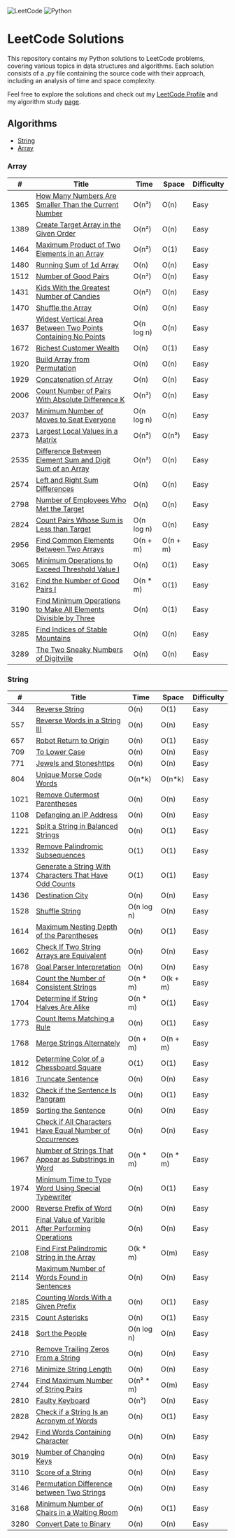 ![LeetCode](https://img.shields.io/badge/LeetCode-000000?style=for-the-badge&logo=LeetCode&logoColor=#d16c06) ![Python](https://img.shields.io/badge/python-3670A0?style=for-the-badge&logo=python&logoColor=ffdd54)

# LeetCode Solutions

This repository contains my Python solutions to LeetCode problems, covering various topics in data structures and algorithms. Each solution consists of a .py file 
containing the source code with their approach, including an analysis of time and space complexity.

Feel free to explore the solutions and check out my [LeetCode Profile](https://leetcode.com/u/vitorAugusto2/) and my algorithm study [page](http://vitoralp.notion.site).

## Algorithms

* [String](https://github.com/vitorAugusto2/leetcode-solution/tree/main?tab=readme-ov-file#string)
* [Array](https://github.com/vitorAugusto2/leetcode-solution/tree/main?tab=readme-ov-file#array)
  
### Array

|  #   | Title | Time | Space | Difficulty | 
|------|-------|------|-------|------------|
| 1365 | [How Many Numbers Are Smaller Than the Current Number](https://github.com/vitorAugusto2/leetcode-solution/blob/main/problems/1365.%20How%20Many%20Numbers%20Are%20Smaller%20Than%20the%20Current%20Number.py) | O(n²) | O(n) | Easy |
| 1389 | [Create Target Array in the Given Order](https://github.com/vitorAugusto2/leetcode-solution/blob/main/problems/1389.%20Create%20Target%20Array%20in%20the%20Given%20Order.py) | O(n²) | O(n) | Easy |
| 1464 | [Maximum Product of Two Elements in an Array](https://github.com/vitorAugusto2/leetcode-solution/blob/main/problems/1464.%20Maximum%20Product%20of%20Two%20Elements%20in%20an%20Array.py) | O(n²) | O(1) | Easy |
| 1480 | [Running Sum of 1d Array](https://github.com/vitorAugusto2/leetcode-solution/blob/main/problems/1480.%20Running%20Sum%20of%201d%20Array.py) | O(n) | O(n) | Easy |
| 1512 | [Number of Good Pairs](https://github.com/vitorAugusto2/leetcode-solution/blob/main/problems/1512.%20Number%20of%20Good%20Pairs.py) | O(n²) | O(n) | Easy |
| 1431 | [Kids With the Greatest Number of Candies](https://github.com/vitorAugusto2/leetcode-solution/blob/main/problems/1431.%20Kids%20With%20the%20Greatest%20Number%20of%20Candies.py) | O(n²) | O(n) | Easy |
| 1470 | [Shuffle the Array](https://github.com/vitorAugusto2/leetcode-solution/blob/main/problems/1470.%20Shuffle%20the%20Array.py) | O(n) | O(n) | Easy |
| 1637 | [Widest Vertical Area Between Two Points Containing No Points](https://github.com/vitorAugusto2/leetcode-solution/blob/main/problems/1637.%20Widest%20Vertical%20Area%20Between%20Two%20Points%20Containing%20No%20Points.py) | O(n log n) | O(n) | Easy |
| 1672 | [Richest Customer Wealth](https://github.com/vitorAugusto2/leetcode-solution/blob/main/problems/1672.%20Richest%20Customer%20Wealth.py) | O(n) | O(1) | Easy |
| 1920 | [Build Array from Permutation](https://github.com/vitorAugusto2/leetcode-solution/blob/main/problems/1920.%20Build%20Array%20from%20Permutation.py) | O(n) | O(n) | Easy |
| 1929 | [Concatenation of Array](https://github.com/vitorAugusto2/leetcode-solution/blob/main/problems/1929.%20Concatenation%20of%20Array.py) | O(n) | O(n) | Easy |
| 2006 | [Count Number of Pairs With Absolute Difference K](https://github.com/vitorAugusto2/leetcode-solution/blob/main/problems/2006.%20Count%20Number%20of%20Pairs%20With%20Absolute%20Difference%20K.py) | O(n²) | O(n) | Easy |
| 2037 | [Minimum Number of Moves to Seat Everyone](https://github.com/vitorAugusto2/leetcode-solution/blob/main/problems/2037.%20Minimum%20Number%20of%20Moves%20to%20Seat%20Everyone.py) | O(n log n) | O(n) | Easy |
| 2373 | [Largest Local Values in a Matrix](https://github.com/vitorAugusto2/leetcode-solution/blob/main/problems/2373.%20Largest%20Local%20Values%20in%20a%20Matrix.py) | O(n²) | O(n²) | Easy |
| 2535 | [Difference Between Element Sum and Digit Sum of an Array](https://github.com/vitorAugusto2/leetcode-solution/blob/main/problems/2535.%20Difference%20Between%20Element%20Sum%20and%20Digit%20Sum%20of%20an%20Array.py) | O(n²) | O(n) | Easy |
| 2574 | [Left and Right Sum Differences](https://github.com/vitorAugusto2/leetcode-solution/blob/main/problems/2574.%20Left%20and%20Right%20Sum%20Differences.py) | O(n) | O(n) | Easy |
| 2798 |  [Number of Employees Who Met the Target](https://github.com/vitorAugusto2/leetcode-solution/blob/main/problems/2798.%20Number%20of%20Employees%20Who%20Met%20the%20Target.py) | O(n) | O(n) | Easy |
| 2824 | [Count Pairs Whose Sum is Less than Target](https://github.com/vitorAugusto2/leetcode-solution/blob/main/problems/2824.%20Count%20Pairs%20Whose%20Sum%20is%20Less%20than%20Target.py) | O(n log n) | O(n) | Easy |
| 2956 | [Find Common Elements Between Two Arrays](https://github.com/vitorAugusto2/leetcode-solution/blob/main/problems/2956.%20Find%20Common%20Elements%20Between%20Two%20Arrays.py) | O(n + m) | O(n + m) | Easy | 
| 3065 | [Minimum Operations to Exceed Threshold Value I](https://github.com/vitorAugusto2/leetcode-solution/blob/main/problems/3065.%20Minimum%20Operations%20to%20Exceed%20Threshold%20Value%20I.py) | O(n) | O(1) | Easy |
| 3162 | [Find the Number of Good Pairs I](https://github.com/vitorAugusto2/leetcode-solution/blob/main/problems/3162.%20Find%20the%20Number%20of%20Good%20Pairs%20I.py) | O(n * m) | O(1) | Easy |
| 3190 | [Find Minimum Operations to Make All Elements Divisible by Three](https://github.com/vitorAugusto2/leetcode-solution/blob/main/problems/3190.%20Find%20Minimum%20Operations%20to%20Make%20All%20Elements%20Divisible%20by%20Three.py) | O(n) | O(1) | Easy |
| 3285 | [Find Indices of Stable Mountains](https://github.com/vitorAugusto2/leetcode-solution/blob/main/problems/3285.%20Find%20Indices%20of%20Stable%20Mountains.py) | O(n) | O(n) | Easy |
| 3289 | [The Two Sneaky Numbers of Digitville](https://github.com/vitorAugusto2/leetcode-solution/blob/main/problems/3289.%20The%20Two%20Sneaky%20Numbers%20of%20Digitville.py) | O(n) | O(n) | Easy |

### String

|  #   | Title | Time | Space | Difficulty | 
|------|-------|------|-------|------------|
| 344  | [Reverse String](https://github.com/vitorAugusto2/leetcode-solution/blob/main/problems/344.%20Reverse%20String.py) | O(n) | O(1) | Easy |
| 557  | [Reverse Words in a String III](https://github.com/vitorAugusto2/leetcode-solution/blob/main/problems/557.%20Reverse%20Words%20in%20a%20String%20III.py) | O(n) | O(n) | Easy |
| 657  | [Robot Return to Origin](https://github.com/vitorAugusto2/leetcode-solution/blob/main/problems/657.%20Robot%20Return%20to%20Origin.py) | O(n) | O(1) | Easy |
| 709  | [To Lower Case](https://github.com/vitorAugusto2/leetcode-solution/blob/main/problems/709.%20To%20Lower%20Case.py) | O(n) | O(n) | Easy |
| 771  | [Jewels and Stoneshttps](https://github.com/vitorAugusto2/leetcode-solution/blob/main/problems/771.%20Jewels%20and%20Stones.py) | O(n) | O(n) | Easy |
| 804  | [Unique Morse Code Words](https://github.com/vitorAugusto2/leetcode-solution/blob/main/problems/804.%20Unique%20Morse%20Code%20Words.py) | O(n*k) | O(n*k) | Easy |
| 1021 | [Remove Outermost Parentheses](https://github.com/vitorAugusto2/leetcode-solution/blob/main/problems/1021.%20Remove%20Outermost%20Parentheses.py) | O(n) | O(n) | Easy |
| 1108 | [Defanging an IP Address](https://github.com/vitorAugusto2/leetcode-solution/blob/main/problems/1108.%20Defanging%20an%20IP%20Address.py) | O(n) | O(n) | Easy |
| 1221 | [Split a String in Balanced Strings](https://github.com/vitorAugusto2/leetcode-solution/blob/main/problems/1221.%20Split%20a%20String%20in%20Balanced%20Strings.py) | O(n) | O(1) | Easy |
| 1332 | [Remove Palindromic Subsequences](https://github.com/vitorAugusto2/leetcode-solution/blob/main/problems/1332.%20Remove%20Palindromic%20Subsequences.py) | O(1) | O(1) | Easy |
| 1374 | [Generate a String With Characters That Have Odd Counts](https://github.com/vitorAugusto2/leetcode-solution/blob/main/problems/1374.%20Generate%20a%20String%20With%20Characters%20That%20Have%20Odd%20Counts.py) | O(1) | O(1) | Easy |
| 1436 | [Destination City](https://github.com/vitorAugusto2/leetcode-solution/blob/main/problems/1436.%20Destination%20City.py) | O(n) | O(n) | Easy |
| 1528 | [Shuffle String](https://github.com/vitorAugusto2/leetcode-solution/blob/main/problems/1528.%20Shuffle%20String.py) | O(n log n) | O(n)| Easy | 
| 1614 | [Maximum Nesting Depth of the Parentheses](https://github.com/vitorAugusto2/leetcode-solution/blob/main/problems/1614.%20Maximum%20Nesting%20Depth%20of%20the%20Parentheses.py) | O(n) | O(1) | Easy
| 1662 | [Check If Two String Arrays are Equivalent](https://github.com/vitorAugusto2/leetcode-solution/blob/main/problems/1662.%20Check%20If%20Two%20String%20Arrays%20are%20Equivalent.py) | O(n) | O(n) | Easy |
| 1678 | [Goal Parser Interpretation](https://github.com/vitorAugusto2/leetcode-solution/blob/main/problems/1678.%20Goal%20Parser%20Interpretation.py) | O(n) | O(n) | Easy |
| 1684 | [Count the Number of Consistent Strings](https://github.com/vitorAugusto2/leetcode-solution/blob/main/problems/1684.%20Count%20the%20Number%20of%20Consistent%20Strings.py) | O(n * m) | O(k + m) | Easy | 
| 1704 | [Determine if String Halves Are Alike](https://github.com/vitorAugusto2/leetcode-solution/blob/main/problems/1704.%20Determine%20if%20String%20Halves%20Are%20Alike.py) | O(n * m) | O(1) | Easy |
| 1773 | [Count Items Matching a Rule](https://github.com/vitorAugusto2/leetcode-solution/blob/main/problems/1773.%20Count%20Items%20Matching%20a%20Rule.py) | O(n) | O(1) | Easy |
| 1768 | [Merge Strings Alternately](https://github.com/vitorAugusto2/leetcode-solution/blob/main/problems/1768.%20Merge%20Strings%20Alternately.py) | O(n + m) | O(n + m) | Easy |
| 1812 | [Determine Color of a Chessboard Square](https://github.com/vitorAugusto2/leetcode-solution/blob/main/problems/1812.%20Determine%20Color%20of%20a%20Chessboard%20Square.py) | O(1) | O(1) | Easy |
| 1816 | [Truncate Sentence](https://github.com/vitorAugusto2/leetcode-solution/blob/main/problems/1816.%20Truncate%20Sentence.py) | O(n) | O(n) | Easy |
| 1832 | [Check if the Sentence Is Pangram](https://github.com/vitorAugusto2/leetcode-solution/blob/main/problems/1832.%20Check%20if%20the%20Sentence%20Is%20Pangram.py) | O(n) | O(1) | Easy |
| 1859 | [Sorting the Sentence](https://github.com/vitorAugusto2/leetcode-solution/blob/main/problems/1859.%20Sorting%20the%20Sentence.py) | O(n) | O(n) | Easy |
| 1941 | [Check if All Characters Have Equal Number of Occurrences](https://github.com/vitorAugusto2/leetcode-solution/blob/main/problems/1941.%20Check%20if%20All%20Characters%20Have%20Equal%20Number%20of%20Occurrences.py) | O(n) | O(n) | Easy |
| 1967 | [Number of Strings That Appear as Substrings in Word](https://github.com/vitorAugusto2/leetcode-solution/blob/main/problems/1967.%20Number%20of%20Strings%20That%20Appear%20as%20Substrings%20in%20Word.py) | O(n * m) | O(n * m) | Easy |
| 1974 | [Minimum Time to Type Word Using Special Typewriter](https://github.com/vitorAugusto2/leetcode-solution/blob/main/problems/1974.%20Minimum%20Time%20to%20Type%20Word%20Using%20Special%20Typewriter.py) | O(n) | O(1) | Easy | 
| 2000 | [Reverse Prefix of Word](https://github.com/vitorAugusto2/leetcode-solution/blob/main/problems/2000.%20Reverse%20Prefix%20of%20Word.py) | O(n) | O(n) | Easy |
| 2011 | [Final Value of Varible After Performing Operations](https://github.com/vitorAugusto2/leetcode-solution/blob/main/problems/2011.%20Final%20Value%20of%20Varible%20After%20Performing%20Operations.py) | O(n) | O(n) | Easy |
| 2108 | [Find First Palindromic String in the Array](https://github.com/vitorAugusto2/leetcode-solution/blob/main/problems/2108.%20Find%20First%20Palindromic%20String%20in%20the%20Array.py) | O(k * m) | O(m) | Easy |
| 2114 | [Maximum Number of Words Found in Sentences](https://github.com/vitorAugusto2/leetcode-solution/blob/main/problems/2114.%20Maximum%20Number%20of%20Words%20Found%20in%20Sentences.py) | O(n) | O(n) | Easy |
| 2185 | [Counting Words With a Given Prefix](https://github.com/vitorAugusto2/leetcode-solution/blob/main/problems/2185.%20Counting%20Words%20With%20a%20Given%20Prefix.py) | O(n) | O(1) | Easy |
| 2315 | [Count Asterisks](https://github.com/vitorAugusto2/leetcode-solution/blob/main/problems/2315.%20Count%20Asterisks.py) | O(n) | O(1) | Easy |
| 2418 | [Sort the People](https://github.com/vitorAugusto2/leetcode-solution/blob/main/problems/2418.%20Sort%20the%20People.py) | O(n log n) | O(n)| Easy | 
| 2710 | [Remove Trailing Zeros From a String](https://github.com/vitorAugusto2/leetcode-solution/blob/main/problems/2710.%20Remove%20Trailing%20Zeros%20From%20a%20String.py) | O(n) | O(n) | Easy |
| 2716 | [Minimize String Length](https://github.com/vitorAugusto2/leetcode-solution/blob/main/problems/2716.%20Minimize%20String%20Length.py) | O(n) | O(n) | Easy | 
| 2744 | [Find Maximum Number of String Pairs](https://github.com/vitorAugusto2/leetcode-solution/blob/main/problems/2744.%20Find%20Maximum%20Number%20of%20String%20Pairs.py) | O(n² * m) | O(m) | Easy |
| 2810 | [Faulty Keyboard](https://github.com/vitorAugusto2/leetcode-solution/blob/main/problems/2810.%20Faulty%20Keyboard.py) | O(n²) | O(n) | Easy |
| 2828 | [Check if a String Is an Acronym of Words](https://github.com/vitorAugusto2/leetcode-solution/blob/main/problems/2828.%20Check%20if%20a%20String%20Is%20an%20Acronym%20of%20Words.py) | O(n) | O(1) | Easy |
| 2942 | [Find Words Containing Character](https://github.com/vitorAugusto2/leetcode-solution/blob/main/problems/2942.%20Find%20Words%20Containing%20Character.py) | O(n) | O(n) | Easy |
| 3019 | [Number of Changing Keys](https://github.com/vitorAugusto2/leetcode-solution/blob/main/problems/3019.%20Number%20of%20Changing%20Keys.py) | O(n) | O(n) | Easy | 
| 3110 | [Score of a String](https://github.com/vitorAugusto2/leetcode-solution/blob/main/problems/3110.%20Score%20of%20a%20String.py) | O(n) | O(n) | Easy |
| 3146 | [Permutation Difference between Two Strings](https://github.com/vitorAugusto2/leetcode-solution/blob/main/problems/3146.%20Permutation%20Difference%20between%20Two%20Strings.py) | O(n) | O(n) | Easy |
| 3168 | [Minimum Number of Chairs in a Waiting Room](https://github.com/vitorAugusto2/leetcode-solution/blob/main/problems/3168.%20Minimum%20Number%20of%20Chairs%20in%20a%20Waiting%20Room.py) | O(n) | O(1) | Easy |
| 3280 | [Convert Date to Binary](https://github.com/vitorAugusto2/leetcode-solution/blob/main/problems/3280.%20Convert%20Date%20to%20Binary.py) | O(n) | O(n) | Easy |
